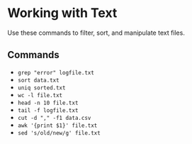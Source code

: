 # Working with Text

Use these commands to filter, sort, and manipulate text files.

## Commands

- `grep "error" logfile.txt`
- `sort data.txt`
- `uniq sorted.txt`
- `wc -l file.txt`
- `head -n 10 file.txt`
- `tail -f logfile.txt`
- `cut -d "," -f1 data.csv`
- `awk '{print $1}' file.txt`
- `sed 's/old/new/g' file.txt`